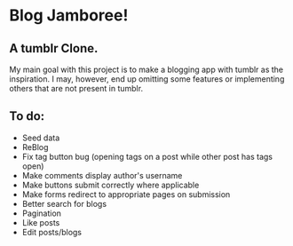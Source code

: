 # Blog Jamboree!

## A tumblr Clone.

My main goal with this project is to make a blogging app  with tumblr as the inspiration.
I may, however, end up omitting some features or implementing others that are not present in tumblr.

## To do:

* Seed data
* ReBlog
* Fix tag button bug (opening tags on a post while other post has tags open)
* Make comments display author's username
* Make buttons submit correctly where applicable
* Make forms redirect to appropriate pages on submission
* Better search for blogs
* Pagination
* Like posts
* Edit posts/blogs